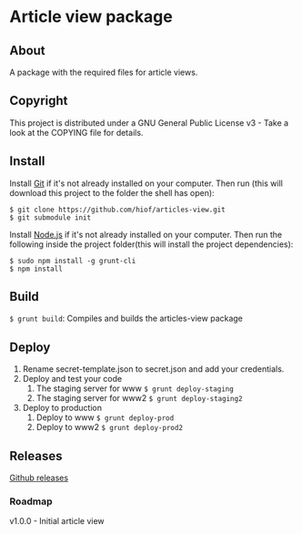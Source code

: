 # Article view package

## About

A package with the required files for article views.

## Copyright

This project is distributed under a GNU General Public License v3 - Take a look at the COPYING file for details.

## Install

Install [Git](http://git-scm.com) if it's not already installed on your computer. Then run (this will download this project to the folder the shell has open):

```
$ git clone https://github.com/hiof/articles-view.git
$ git submodule init
```

Install [Node.js](http://nodejs.org) if it's not already installed on your computer. Then run the following inside the project folder(this will install the project dependencies):

```
$ sudo npm install -g grunt-cli
$ npm install
```

## Build

`$ grunt build`: Compiles and builds the articles-view package

## Deploy

1. Rename secret-template.json to secret.json and add your credentials.
2. Deploy and test your code
    1. The staging server for www `$ grunt deploy-staging`
    2. The staging server for www2 `$ grunt deploy-staging2`
3. Deploy to production
    1. Deploy to www `$ grunt deploy-prod`
    2. Deploy to www2 `$ grunt deploy-prod2`

## Releases

[Github releases](https://github.com/hiof/articles-view/releases)

### Roadmap

v1.0.0 - Initial article view
